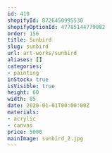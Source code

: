 ```yaml
---
id: 410
shopifyId: 8726450995530
shopifyOptionId: 47785144779082
order: 156
title: Sunbird
slug: sunbird
url: art-works/sunbird
aliases: []
categories:
- painting
inStock: true
isVisible: true
height: 60
width: 85
date: 2020-01-01T00:00:00Z
materials:
- acrylic
- canvas
price: 5000
mainImage: sunbird_2.jpg
---
```

